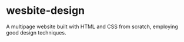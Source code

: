 # wesbite-design
A multipage website built with HTML and CSS from scratch, employing good design techniques.
